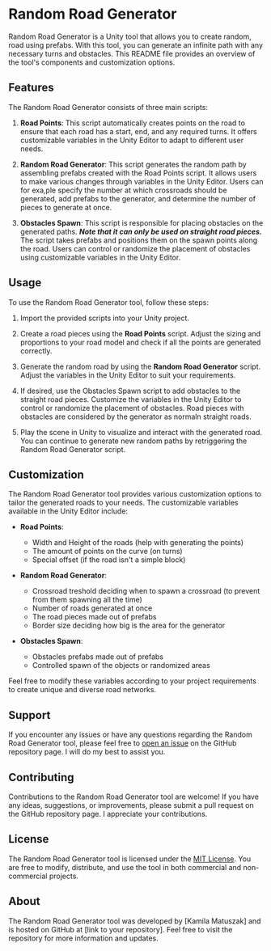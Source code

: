 # Random Road Generator

Random Road Generator is a Unity tool that allows you to create random, road using prefabs. With this tool, you can generate an infinite path with any necessary turns and obstacles. This README file provides an overview of the tool's components and customization options.

## Features

The Random Road Generator consists of three main scripts:

1. **Road Points**: This script automatically creates points on the road to ensure that each road has a start, end, and any required turns. It offers customizable variables in the Unity Editor to adapt to different user needs.

2. **Random Road Generator**: This script generates the random path by assembling prefabs created with the Road Points script. It allows users to make various changes through variables in the Unity Editor. Users can for exa,ple specify the number at which crossroads should be generated, add prefabs to the generator, and determine the number of pieces to generate at once.

3. **Obstacles Spawn**: This script is responsible for placing obstacles on the generated paths. ___Note that it can only be used on straight road pieces.___ The script takes prefabs and positions them on the spawn points along the road. Users can control or randomize the placement of obstacles using customizable variables in the Unity Editor.

## Usage

To use the Random Road Generator tool, follow these steps:

1. Import the provided scripts into your Unity project.

2. Create a road pieces using the **Road Points** script. Adjust the sizing and proportions to your road model and check if all the points are generated correctly.

3. Generate the random road by using the **Random Road Generator** script. Adjust the variables in the Unity Editor to suit your requirements.

4. If desired, use the Obstacles Spawn script to add obstacles to the straight road pieces. Customize the variables in the Unity Editor to control or randomize the placement of obstacles. Road pieces with obstacles are considered by the generator as normaln straight roads.

5. Play the scene in Unity to visualize and interact with the generated road. You can continue to generate new random paths by retriggering the Random Road Generator script.

## Customization

The Random Road Generator tool provides various customization options to tailor the generated roads to your needs. The customizable variables available in the Unity Editor include:

- **Road Points**:
  - Width and Height of the roads (help with generating the points)
  - The amount of points on the curve (on turns)
  - Special offset (if the road isn't a simple block)

- **Random Road Generator**:
  - Crossroad treshold deciding when to spawn a crossroad (to prevent from them spawning all the time)
  - Number of roads generated at once
  - The road pieces made out of prefabs
  - Border size deciding how big is the area for the generator

- **Obstacles Spawn**:
  - Obstacles prefabs made out of prefabs
  - Controlled spawn of the objects or randomized areas

Feel free to modify these variables according to your project requirements to create unique and diverse road networks.

## Support

If you encounter any issues or have any questions regarding the Random Road Generator tool, please feel free to [open an issue](https://github.com/your/repository/issues) on the GitHub repository page. I will do my best to assist you.

## Contributing

Contributions to the Random Road Generator tool are welcome! If you have any ideas, suggestions, or improvements, please submit a pull request on the GitHub repository page. I appreciate your contributions.

## License

The Random Road Generator tool is licensed under the [MIT License](https://opensource.org/licenses/MIT). You are free to modify, distribute, and use the tool in both commercial and non-commercial projects.

## About

The Random Road Generator tool was developed by [Kamila Matuszak] and is hosted on GitHub at [link to your repository]. Feel free to visit the repository for more information and updates.

